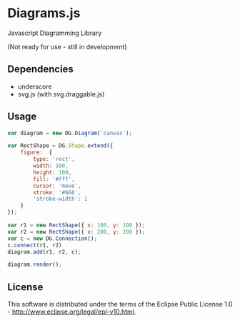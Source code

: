 # Diagrams.js

Javascript Diagramming Library

(Not ready for use - still in development)

## Dependencies

- underscore
- svg.js (with svg.draggable.js)

## Usage

```javascript
var diagram = new DG.Diagram('canvas');

var RectShape = DG.Shape.extend({
    figure:  {
        type: 'rect',
        width: 100,
        height: 100,
        fill: '#fff',
        cursor: 'move',
        stroke: '#666',
        'stroke-width': 1
    }
});

var r1 = new RectShape({ x: 100, y: 100 });
var r2 = new RectShape({ x: 200, y: 100 });
var c = new DG.Connection();
c.connect(r1, r2)
diagram.add(r1, r2, c);

diagram.render();

```

## License
This software is distributed under the terms of the Eclipse Public License 1.0 - http://www.eclipse.org/legal/epl-v10.html.

